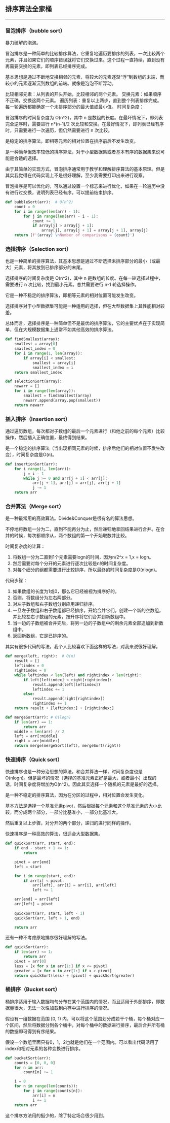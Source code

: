 ## 排序算法全家桶

---
### 冒泡排序（bubble sort）

暴力破解的泡泡。

冒泡排序是一种简单的比较排序算法，它重复地遍历要排序的列表，一次比较两个元素，并且如果它们的顺序错误就将它们交换过来。这个过程一直持续，直到没有再需要交换的元素，即列表已经排序完成。

基本思想是通过不断地交换相邻的元素，将较大的元素逐渐“浮”到数组的末端，而较小的元素逐渐沉到数组的前端。就像是泡泡不断浮动。


比较相邻元素：从列表的开头开始，比较相邻的两个元素。
交换元素：如果顺序不正确，交换这两个元素。
遍历列表：重复以上两步，直到整个列表排序完成。每一轮遍历都能确定一个未排序部分的最大值或最小值。
时间复杂度：

冒泡排序的时间复杂度为 O(n^2)，其中 n 是数组的长度。在最坏情况下，即列表完全逆序时，需要进行 n*(n-1)/2 次比较和交换。在最好情况下，即列表已经有序时，只需要进行一次遍历，但仍然需要进行 n 次比较。

是稳定的排序算法，即相等元素的相对位置在排序前后不发生改变。

是一种简单但效率较低的排序算法，对于小型数据集或者基本有序的数据集来说可能是合适的选择。

由于其简单的实现方式，冒泡排序通常用于教学和理解排序算法的基本原理。但是其实我觉得在代码实现上不是很好理解，至少我需要打印出来进行观察。

冒泡排序是可以优化的，可以通过设置一个标志来进行优化，如果在一轮遍历中没有进行过交换，说明列表已经有序，可以提前结束排序。

```python
def bubbleSort(arr):  # O(n^2)
    count = 0
    for i in range(len(arr) - 1):
        for j in range(len(arr) - i - 1):
            count += 1
            if array[j] > array[j + 1]:
                array[j], array[j + 1] = array[j + 1], array[j]
    return (f'{array} \nNumber of comparisons = {count}')
```

### 选择排序（Selection sort）

也是一种简单的排序算法，其基本思想是通过不断选择未排序部分的最小（或最大）元素，将其放到已排序部分的末尾。

选择排序的时间复杂度是 O(n^2)，其中 n 是数组的长度。在每一轮选择过程中，需要进行 n 次比较，找到最小元素。总共需要进行 n-1 轮选择操作。

它是一种不稳定的排序算法，即相等元素的相对位置可能发生改变。

选择排序对于小型数据集可能是一种适用的选择，但在大型数据集上其性能相对较差。

总体而言，选择排序是一种简单但不是最优的排序算法，它的主要优点在于实现简单，但在大规模数据集上通常不如其他高效的排序算法。

```python
def findSmallest(array):
    smallest = array[0]
    smallest_index = 0
    for i in range(1, len(array)):
        if array[i] < smallest:
            smallest = array[i]
            smallest_index = i 
    return smallest_index

def selectionSort(array):
    newarr = []
    for i in range(len(array)):
        smallest = findSmallest(array)
        newarr.append(array.pop(smallest))
    return newarr
```


### 插入排序（Insertion sort）

通过遍历数组，每次都对子数组的最后一个元素进行（和他之前的每个元素）比较操作，然后插入正确位置，最终得到结果。

是一个稳定的排序算法（当出现相同元素的时候，排序后他们的相对位置不发生改变），时间复杂度是O(n)。

```python
def insertionSort(arr):
    for i range(1, len(arr)):
        j = i - 1
        while j >= 0 and arr[j + 1] < arr[j]:
            arr[j + 1], arr[j] = arr[j], arr[j + 1]
            j -= 1
    return arr
```

### 合并算法（Merge sort）

是一种最常用的高效算法。Divide&Conquer是很有名的算法思想。

不停地将数组一分为二，直到不能再分为止，然后递归地拿回结果进行合并。在合并的时候，每次都顺序从，两个数组的第一个开始取数并比较。

时间复杂度的计算：

1. 将数组一分为二直到1个元素需要logn的时间，因为n/2^x = 1,x = logn。
2. 然后需要对每个分开的元素进行逐次比较是n的时间复杂度。
3. 对每个细分的组都需要进行比较排序，所以最终的时间复杂度是O(nlogn)。

代码步骤：

1. 如果数组的长度为1或0，那么它已经被视为排序好的。
2. 否则，将数组分为左右两部分。
3. 对左子数组和右子数组分别应用递归排序。
4. 一旦左子数组和右子数组都已经排序，开始合并它们。创建一个新的空数组，并比较左右子数组的元素，按升序将它们合并到新数组中。
5. 当一边的子数组被合并完后，将另一边的子数组中的剩余元素全部追加到新数组中。
6. 返回新数组，它是已排序的。

其实有很多代码的写法，我个人比较喜欢下面这样的写法，对我来说很好理解。

```python
def merge(left, right):  # O(n)
    result = []
    leftindex = 0
    rightindex = 0
    while leftindex < len(left) and rightindex < len(right):
        if left[leftindex] < right[rightindex]:
            result.append(left[leftindex])
            leftindex += 1
        else:
            result.append(right[rightindex])
            rightindex += 1
    return result + [leftindex:] + [rightindex:]

def mergeSort(arr): # O(logn)
    if len(arr) == 1:
        return arr
    middle = len(arr) // 2
    left = arr[:middle]
    right = arr[middle:]
    return merge(mergeSort(left), mergeSort(right))
```

### 快速排序（Quick sort）

快速排序也是一种分治思想的算法，和合并算法一样，时间复杂度也是O(nlogn)。但是最坏的情况（选择的基准元素正好是最大，或者最小）出现的话，时间复杂度将增加为O(n^2)。因此其实选择一个随机的元素是最好的选择。

是一种不稳定的排序算法，因为在分区的过程中，相对位置会发生变化。

基本方法是选择一个基准元素pivot，然后根据每个元素和这个基准元素的大小比较，而分成两个部分，一部分比基准小，一部分比基准大。

然后重复以上步骤，对分开的两个部分，递归的进行同样的操作。

快速排序是一种高效的算法，很适合大型数据集。

```python
def quickSort(arr, start, end):
    if end - start + 1 <= 1:
        return

    pivot = arr[end]
    left = start

    for i in range(start, end):
        if arr[i] < pivot:
            arr[left], arr[i] = arr[i], arr[left]
            left += 1

    arr[end] = arr[left]
    arr[left] = pivot
    
    quickSort(arr, start, left - 1)
    quickSort(arr, left + 1, end)

    return arr
```

还有一种不考虑原地排序很好理解的写法。

```python
def quickSort(arr):
    if len(arr) <= 1:
        return arr
    pivot = arr[0]
    less = [x for x in arr[1:] if x <= pivot]
    greater = [x for x in arr[1:] if x > pivot]
    return quickSort(less) + [pivot] + quickSort(greater)
```

### 桶排序（Bucket sort）

桶排序适用于输入数据均匀分布在某个范围内的情况，而且适用于外部排序，即数据量很大，无法一次性加载到内存中进行排序的情况。

假设有一组数据在范围 [0, 1) 内，可以将这个范围划分成若干个桶，每个桶对应一个区间，然后将数据分到各个桶中，对每个桶中的数据进行排序，最后合并所有桶的数据即可得到有序结果。

假设一个数组里面只有0，1，2也就是他们在一个范围内。可以看出代码活用了index和相对元素的各种变换进行排序。

```python
def bucketSort(arr):
    counts = [0, 0, 0]
    for n in arr:
        count[n] += 1

    i = 0
    for n in range(len(counts)):
        for j in range(counts[n]):
            arr[i] = n
            i += 1
    return arr
```

这个排序方法用的挺少的，除了特定场合很少用到。

